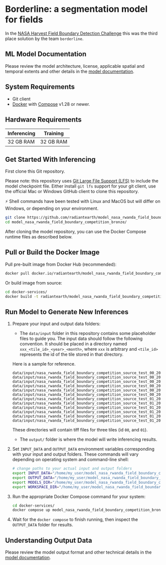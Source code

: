 # Borderline: a segmentation model for fields

In the [NASA Harvest Field Boundary Detection Challenge](https://zindi.africa/competitions/nasa-harvest-field-boundary-detection-challenge/leaderboard)
this was the third place solution by the team `borderline`.


## ML Model Documentation

Please review the model architecture, license, applicable spatial and temporal extents
and other details in the [model documentation](/docs/index.md).

## System Requirements

* Git client
* [Docker](https://www.docker.com/) with
    [Compose](https://docs.docker.com/compose/) v1.28 or newer.

## Hardware Requirements

|Inferencing|Training|
|-----------|--------|
|32 GB RAM | 32 GB RAM|

## Get Started With Inferencing

First clone this Git repository.

Please note: this repository uses
[Git Large File Support (LFS)](https://git-lfs.github.com/) to include the
model checkpoint file. Either install `git lfs` support for your git client,
use the official Mac or Windows GitHub client to clone this repository.

:zap: Shell commands have been tested with Linux and MacOS but will
differ on Windows, or depending on your environment.

```bash
git clone https://github.com/radiantearth/model_nasa_rwanda_field_boundary_competition_bronze.git
cd model_nasa_rwanda_field_boundary_competition_bronze/
```

After cloning the model repository, you can use the Docker Compose runtime
files as described below.

## Pull or Build the Docker Image

Pull pre-built image from Docker Hub (recommended):

```bash
docker pull docker.io/radiantearth/model_nasa_rwanda_field_boundary_competition_bronze:1
```

Or build image from source:

```bash
cd docker-services/
docker build -t radiantearth/model_nasa_rwanda_field_boundary_competition_bronze:1 .
```

## Run Model to Generate New Inferences

1. Prepare your input and output data folders:

    * The `data/input` folder in this repository contains some placeholder files to guide you.
    The input data should follow the following convention. It should be placed in a directory named
    `xxx_<tile_id>_<year>_<month>`,
    where `xxx` is arbitrary and `<tile_id>` represents the id of the tile stored in that directory.

    Here is a sample for reference.

    ```text
    data/input/nasa_rwanda_field_boundary_competition_source_test_00_2021_03
    data/input/nasa_rwanda_field_boundary_competition_source_test_00_2021_04
    data/input/nasa_rwanda_field_boundary_competition_source_test_00_2021_08
    data/input/nasa_rwanda_field_boundary_competition_source_test_00_2021_10
    data/input/nasa_rwanda_field_boundary_competition_source_test_00_2021_11
    data/input/nasa_rwanda_field_boundary_competition_source_test_00_2021_12
    data/input/nasa_rwanda_field_boundary_competition_source_test_01_2021_03
    data/input/nasa_rwanda_field_boundary_competition_source_test_01_2021_04
    data/input/nasa_rwanda_field_boundary_competition_source_test_01_2021_08
    data/input/nasa_rwanda_field_boundary_competition_source_test_01_2021_10
    data/input/nasa_rwanda_field_boundary_competition_source_test_01_2021_11
    data/input/nasa_rwanda_field_boundary_competition_source_test_01_2021_12
    ```

    These directories will contain tiff files for three tiles (id `00`,
    and `01`). 

    * The `output/` folder is where the model will write inferencing results.

2. Set `INPUT_DATA` and `OUTPUT_DATA` environment variables corresponding with
    your input and output folders. These commands will vary depending on operating
    system and command-line shell:

    ```bash
    # change paths to your actual input and output folders
    export INPUT_DATA="/home/my_user/model_nasa_rwanda_field_boundary_competition_bronze/data/input/"
    export OUTPUT_DATA="/home/my_user/model_nasa_rwanda_field_boundary_competition_bronze/data/output/"
    export MODELS_DIR="/home/my_user/model_nasa_rwanda_field_boundary_competition_bronze/models"
    export WORKSPACE_DIR="/home/my_user/model_nasa_rwanda_field_boundary_competition_bronze/workspace"
    ```

3. Run the appropriate Docker Compose command for your system:

    ```bash
    cd docker-services/
    docker compose up model_nasa_rwanda_field_boundary_competition_bronze_v1
    ```

4. Wait for the `docker compose` to finish running, then inspect the
`OUTPUT_DATA` folder for results.

## Understanding Output Data

Please review the model output format and other technical details in the [model
documentation](/docs/index.md).
